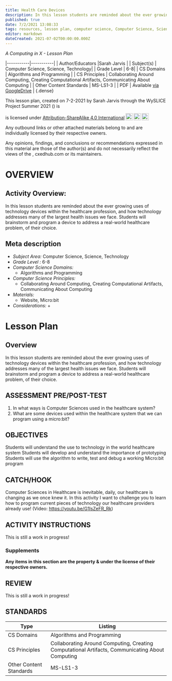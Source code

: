 ```yaml
---
title: Health Care Devices
description: In this lesson students are reminded about the ever growing uses of technology devices within the healthcare profession, and how technology addresses many of the largest health issues we face. Students will brainstorm and program a device to address a real-world healthcare problem, of their choice.
published: true
date: 7/2/2021 13:08:33
tags: resources, lesson plan, computer science, Computer Science, Science, Technology 
editor: markdown
dateCreated: 2021-07-02T00:00:00.000Z
---
```

*A Computing in X - Lesson Plan*

|-----------|-----------|
| Author/Educators |Sarah Jarvis |
| Subject(s) | Computer Science, Science, Technology|
| Grade Level | 6-8|
| CS Domains | Algorithms and Programming |
| CS Principles | Collaborating Around Computing, Creating Computational Artifacts, Communicating About Computing |
| Other Content Standards | MS-LS1-3 | 
| PDF | Available [via GoogleDrive]() |
{.dense}






This lesson plan, created on 7-2-2021 by Sarah Jarvis through the  WySLICE Project Summer 2021 () is  <p xmlns:cc="http://creativecommons.org/ns#" >  is licensed under <a href="http://creativecommons.org/licenses/by-sa/4.0/?ref=chooser-v1" target="_blank" rel="license noopener noreferrer" style="display:inline-block;">Attribution-ShareAlike 4.0 International<img style="height:22px!important;margin-left:3px;vertical-align:text-bottom;" src="https://mirrors.creativecommons.org/presskit/icons/cc.svg?ref=chooser-v1"><img style="height:22px!important;margin-left:3px;vertical-align:text-bottom;" src="https://mirrors.creativecommons.org/presskit/icons/by.svg?ref=chooser-v1"><img style="height:22px!important;margin-left:3px;vertical-align:text-bottom;" src="https://mirrors.creativecommons.org/presskit/icons/sa.svg?ref=chooser-v1"></a></p>


Any outbound links or other attached materials belong to and are individually licensed by their respective owners. 


Any opinions, findings, and conclusions or recommendations expressed in this material are those of the author(s) and do not necessarily reflect the views of the , cxedhub.com or its maintainers.


# OVERVIEW
## Activity Overview:  
In this lesson students are reminded about the ever growing uses of technology devices within the healthcare profession, and how technology addresses many of the largest health issues we face. Students will brainstorm and program a device to address a real-world healthcare problem, of their choice.
## Meta description
+ *Subject Area:* Computer Science, Science, Technology 
+ *Grade Level :* 6-8 
+ *Computer Science Domains:*
   + Algorithms and Programming
+ *Computer Science Principles:*
   + Collaborating Around Computing, Creating Computational Artifacts, Communicating About Computing
+ *Materials:* 
   + Website, Micro:bit
+ *Considerations:*
   + 


# Lesson Plan
## Overview
In this lesson students are reminded about the ever growing uses of technology devices within the healthcare profession, and how technology addresses many of the largest health issues we face. Students will brainstorm and program a device to address a real-world healthcare problem, of their choice.
## ASSESSMENT PRE/POST-TEST
1. In what ways is Computer Sciences used in the healthcare system?
2. What are some devices used within the healthcare system that we can program using a micro:bit?
## OBJECTIVES
Students will understand the use to technology in the world healthcare system
Students will develop and understand the importance of prototyping
Students will use the algorithm to write, test and debug a working Micro:bit program


## CATCH/HOOK
Computer Sciences in Healthcare is inevitable, daily, our healthcare is changing as we once knew it. In this activity I want to challenge you to learn how to program current pieces of technology our healthcare providers already use! (Video: https://youtu.be/G1IsZeFR_Rk)


## ACTIVITY INSTRUCTIONS
This is still a work in progress!


### Supplements
**Any items in this section are the property & under the license of their respective owners.**






## REVIEW
This is still a work in progress!
## STANDARDS        
| Type | Listing | 
|-----------|-----------|
| CS Domains  | Algorithms and Programming|
| CS Principles   | Collaborating Around Computing, Creating Computational Artifacts, Communicating About Computing|
| Other Content Standards | MS-LS1-3  |